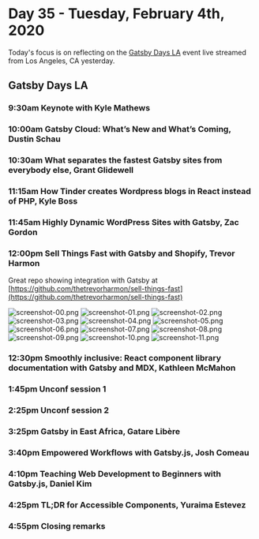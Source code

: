 # Day 35 - Tuesday, February 4th, 2020

Today's focus is on reflecting on the [Gatsby Days LA](https://www.youtube.com/watch?v=lxxYParyAGk&feature=emb_logo) event live streamed from Los Angeles, CA yesterday.

## Gatsby Days LA

### 9:30am Keynote with Kyle Mathews

### 10:00am Gatsby Cloud: What’s New and What’s Coming, Dustin Schau

### 10:30am What separates the fastest Gatsby sites from everybody else, Grant Glidewell

### 11:15am How Tinder creates Wordpress blogs in React instead of PHP, Kyle Boss

### 11:45am Highly Dynamic WordPress Sites with Gatsby, Zac Gordon

### 12:00pm Sell Things Fast with Gatsby and Shopify, Trevor Harmon

Great repo showing integration with Gatsby at [https://github.com/thetrevorharmon/sell-things-fast](https://github.com/thetrevorharmon/sell-things-fast)

![screenshot-00.png](screenshot-00.png)
![screenshot-01.png](screenshot-01.png)
![screenshot-02.png](screenshot-02.png)
![screenshot-03.png](screenshot-03.png)
![screenshot-04.png](screenshot-04.png)
![screenshot-05.png](screenshot-05.png)
![screenshot-06.png](screenshot-06.png)
![screenshot-07.png](screenshot-07.png)
![screenshot-08.png](screenshot-08.png)
![screenshot-09.png](screenshot-09.png)
![screenshot-10.png](screenshot-10.png)
![screenshot-11.png](screenshot-11.png)

### 12:30pm Smoothly inclusive: React component library documentation with Gatsby and MDX, Kathleen McMahon

### 1:45pm Unconf session 1

### 2:25pm Unconf session 2

### 3:25pm Gatsby in East Africa, Gatare Libère

### 3:40pm Empowered Workflows with Gatsby.js, Josh Comeau

### 4:10pm Teaching Web Development to Beginners with Gatsby.js, Daniel Kim

### 4:25pm TL;DR for Accessible Components, Yuraima Estevez

### 4:55pm Closing remarks
